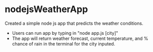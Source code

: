 # nodejsWeatherApp
Created a simple node js app that predicts the weather conditions.

* Users can run app by typing in "node app.js [city]"
* The app will return weather forecast, current temperature, and % chance of rain in the terminal for the city inputed.
